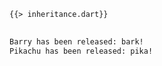 <!--
title: Inheritance
-->

<pre>
<code class="hljs dart">{{> inheritance.dart}}
</code>
</pre>

```bash
Barry has been released: bark!
Pikachu has been released: pika!
```

